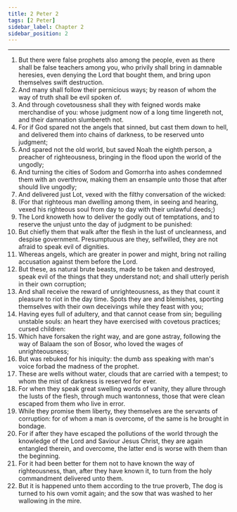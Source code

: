 ```yaml
---
title: 2 Peter 2
tags: [2 Peter]
sidebar_label: Chapter 2
sidebar_position: 2
---
```


---
1. But there were false prophets also among the people, even as there shall be false teachers among you, who privily shall bring in damnable heresies, even denying the Lord that bought them, and bring upon themselves swift destruction.
2. And many shall follow their pernicious ways; by reason of whom the way of truth shall be evil spoken of.
3. And through covetousness shall they with feigned words make merchandise of you: whose judgment now of a long time lingereth not, and their damnation slumbereth not.
4. For if God spared not the angels that sinned, but cast them down to hell, and delivered them into chains of darkness, to be reserved unto judgment;
5. And spared not the old world, but saved Noah the eighth person, a preacher of righteousness, bringing in the flood upon the world of the ungodly;
6. And turning the cities of Sodom and Gomorrha into ashes condemned them with an overthrow, making them an ensample unto those that after should live ungodly;
7. And delivered just Lot, vexed with the filthy conversation of the wicked:
8. (For that righteous man dwelling among them, in seeing and hearing, vexed his righteous soul from day to day with their unlawful deeds;)
9. The Lord knoweth how to deliver the godly out of temptations, and to reserve the unjust unto the day of judgment to be punished:
10. But chiefly them that walk after the flesh in the lust of uncleanness, and despise government. Presumptuous are they, selfwilled, they are not afraid to speak evil of dignities.
11. Whereas angels, which are greater in power and might, bring not railing accusation against them before the Lord.
12. But these, as natural brute beasts, made to be taken and destroyed, speak evil of the things that they understand not; and shall utterly perish in their own corruption;
13. And shall receive the reward of unrighteousness, as they that count it pleasure to riot in the day time. Spots they are and blemishes, sporting themselves with their own deceivings while they feast with you;
14. Having eyes full of adultery, and that cannot cease from sin; beguiling unstable souls: an heart they have exercised with covetous practices; cursed children:
15. Which have forsaken the right way, and are gone astray, following the way of Balaam the son of Bosor, who loved the wages of unrighteousness;
16. But was rebuked for his iniquity: the dumb ass speaking with man's voice forbad the madness of the prophet.
17. These are wells without water, clouds that are carried with a tempest; to whom the mist of darkness is reserved for ever.
18. For when they speak great swelling words of vanity, they allure through the lusts of the flesh, through much wantonness, those that were clean escaped from them who live in error.
19. While they promise them liberty, they themselves are the servants of corruption: for of whom a man is overcome, of the same is he brought in bondage.
20. For if after they have escaped the pollutions of the world through the knowledge of the Lord and Saviour Jesus Christ, they are again entangled therein, and overcome, the latter end is worse with them than the beginning.
21. For it had been better for them not to have known the way of righteousness, than, after they have known it, to turn from the holy commandment delivered unto them.
22. But it is happened unto them according to the true proverb, The dog is turned to his own vomit again; and the sow that was washed to her wallowing in the mire.
